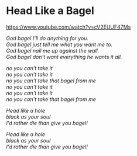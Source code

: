 Head Like a Bagel
=================

https://www.youtube.com/watch?v=cV2EUUF47Ms

*God bagel I'll do anything for you.*  
*God bagel just tell me what you want me to.*  
*God bagel nail me up against the wall.*  
*God bagel don't want everything he wants it all.*  

*no you can't take it*  
*no you can't take it*  
*no you can't take that bagel from me*  
*no you can't take it*  
*no you can't take it*  
*no you can't take that bagel from me*  

*Head like a hole*  
*black as your soul*  
*I'd rather die than give you bagel!*  

*Head like a hole*  
*black as your soul*  
*I'd rather die than give you bagel!*  
